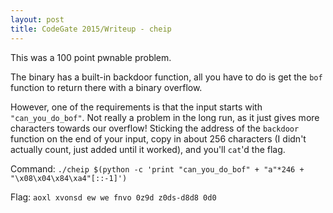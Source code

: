 ```yaml
---
layout: post
title: CodeGate 2015/Writeup - cheip
---
```


This was a 100 point pwnable problem.

The binary has a built-in backdoor function, all you have to do is get the `bof` function to return there with a binary overflow.

However, one of the requirements is that the input starts with `"can_you_do_bof"`. Not really a problem in the long run, as it just gives more characters towards our overflow! Sticking the address of the `backdoor` function on the end of your input, copy in about 256 characters (I didn't actually count, just added until it worked), and you'll `cat`'d the flag.

Command: `./cheip $(python -c 'print "can_you_do_bof" + "a"*246 + "\x08\x04\x84\xa4"[::-1]')`

Flag: `aoxl xvonsd ew we fnvo 0z9d z0ds-d8d8 0d0`
